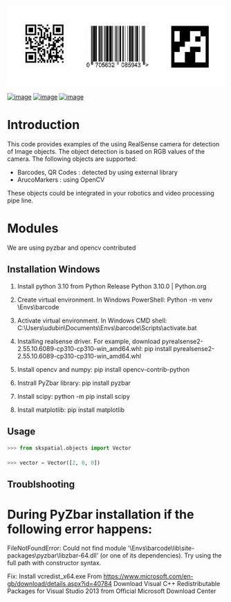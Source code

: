 ![](data/show_examples.jpg)

[![image](https://img.shields.io/pypi/v/scikit-spatial.svg)](https://pypi.python.org/pypi/scikit-spatial)
[![image](https://anaconda.org/conda-forge/scikit-spatial/badges/version.svg)](https://anaconda.org/conda-forge/scikit-spatial)
[![image](https://img.shields.io/pypi/pyversions/scikit-spatial.svg)](https://pypi.python.org/pypi/scikit-spatial)


# Introduction

This code provides examples of the using RealSense camera for detection of Image objects.
The object detection is based on RGB values of the camera.
The following objects are supported:

-   Barcodes, QR Codes : detected by using  external library
-   ArucoMarkers : using OpenCV

These objects could be integrated in your robotics and video processing pipe line.


# Modules

We are using pyzbar and opencv contributed 


## Installation Windows

1. Install python 3.10 from Python Release Python 3.10.0 | Python.org

2. Create virtual environment. In Windows PowerShell:
Python -m venv <your path>\Envs\barcode

3. Activate virtual environment. In Windows CMD shell:
C:\Users\udubin\Documents\Envs\barcode\Scripts\activate.bat

4. Installing realsense driver. For example, download pyrealsense2-2.55.10.6089-cp310-cp310-win_amd64.whl:
pip install pyrealsense2-2.55.10.6089-cp310-cp310-win_amd64.whl

5. Install opencv and numpy:
pip install opencv-contrib-python

6. Instrall PyZbar library:
pip install pyzbar

7. Install scipy:
python -m pip install scipy

8. Install matplotlib:
pip install matplotlib

## Usage

```py
>>> from skspatial.objects import Vector

>>> vector = Vector([2, 0, 0])

```

## Troublshooting

# During PyZbar installation if the following error happens: 

FileNotFoundError: Could not find module '<your path>\Envs\barcode\lib\site-packages\pyzbar\libzbar-64.dll' (or one of its dependencies). Try using the full path with constructor syntax.

Fix: Install vcredist_x64.exe From <https://www.microsoft.com/en-gb/download/details.aspx?id=40784> 
Download Visual C++ Redistributable Packages for Visual Studio 2013 from Official Microsoft Download Center